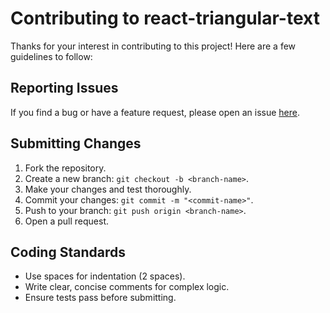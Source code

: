 # Contributing to react-triangular-text

Thanks for your interest in contributing to this project! Here are a few guidelines to follow:

## Reporting Issues

If you find a bug or have a feature request, please open an issue [here](https://github.com/angelabenavente/react-triangular-text/issues).

## Submitting Changes

1. Fork the repository.
2. Create a new branch: `git checkout -b <branch-name>`.
3. Make your changes and test thoroughly.
4. Commit your changes: `git commit -m "<commit-name>"`.
5. Push to your branch: `git push origin <branch-name>`.
6. Open a pull request.

## Coding Standards

- Use spaces for indentation (2 spaces).
- Write clear, concise comments for complex logic.
- Ensure tests pass before submitting.
